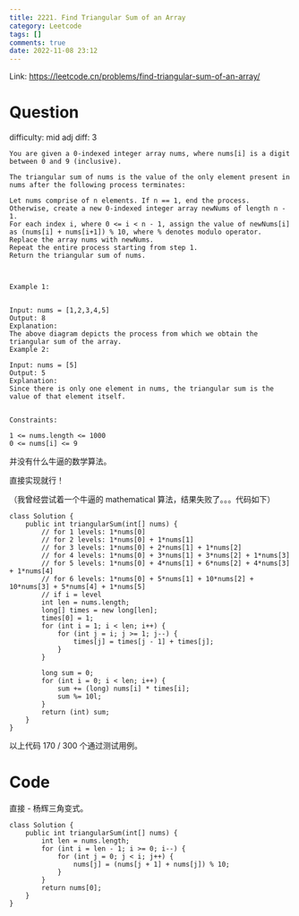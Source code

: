 ```yaml
---
title: 2221. Find Triangular Sum of an Array
category: Leetcode
tags: []
comments: true
date: 2022-11-08 23:12
---
```




Link: https://leetcode.cn/problems/find-triangular-sum-of-an-array/

# Question

difficulty: mid
adj diff: 3

    You are given a 0-indexed integer array nums, where nums[i] is a digit between 0 and 9 (inclusive).

    The triangular sum of nums is the value of the only element present in nums after the following process terminates:

    Let nums comprise of n elements. If n == 1, end the process. Otherwise, create a new 0-indexed integer array newNums of length n - 1.
    For each index i, where 0 <= i < n - 1, assign the value of newNums[i] as (nums[i] + nums[i+1]) % 10, where % denotes modulo operator.
    Replace the array nums with newNums.
    Repeat the entire process starting from step 1.
    Return the triangular sum of nums.

     

    Example 1:


    Input: nums = [1,2,3,4,5]
    Output: 8
    Explanation:
    The above diagram depicts the process from which we obtain the triangular sum of the array.
    Example 2:

    Input: nums = [5]
    Output: 5
    Explanation:
    Since there is only one element in nums, the triangular sum is the value of that element itself.
     

    Constraints:

    1 <= nums.length <= 1000
    0 <= nums[i] <= 9

并没有什么牛逼的数学算法。

直接实现就行！

（我曾经尝试着一个牛逼的 mathematical 算法，结果失败了。。。代码如下）

    class Solution {
        public int triangularSum(int[] nums) {
            // for 1 levels: 1*nums[0]
            // for 2 levels: 1*nums[0] + 1*nums[1]
            // for 3 levels: 1*nums[0] + 2*nums[1] + 1*nums[2]
            // for 4 levels: 1*nums[0] + 3*nums[1] + 3*nums[2] + 1*nums[3]
            // for 5 levels: 1*nums[0] + 4*nums[1] + 6*nums[2] + 4*nums[3] + 1*nums[4]
            // for 6 levels: 1*nums[0] + 5*nums[1] + 10*nums[2] + 10*nums[3] + 5*nums[4] + 1*nums[5]
            // if i = level
            int len = nums.length;
            long[] times = new long[len];
            times[0] = 1;
            for (int i = 1; i < len; i++) {
                for (int j = i; j >= 1; j--) {
                    times[j] = times[j - 1] + times[j];
                }
            }

            long sum = 0;
            for (int i = 0; i < len; i++) {
                sum += (long) nums[i] * times[i];
                sum %= 10l;
            }
            return (int) sum;
        }
    }

以上代码 170 / 300 个通过测试用例。

# Code

直接 - 杨辉三角变式。

```
class Solution {
    public int triangularSum(int[] nums) {
        int len = nums.length;
        for (int i = len - 1; i >= 0; i--) {
            for (int j = 0; j < i; j++) {
                nums[j] = (nums[j + 1] + nums[j]) % 10;
            }
        }
        return nums[0];
    }
}
```
